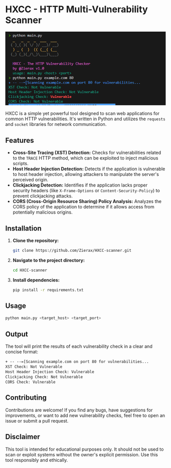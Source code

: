 # HXCC - HTTP Multi-Vulnerability Scanner


<p align="center">
  <img src="assets/menu.png" alt="Menu Image" />
</p>

HXCC is a simple yet powerful tool designed to scan web applications for common HTTP vulnerabilities. It's written in Python and utilizes the `requests` and `socket` libraries for network communication.


## Features

* **Cross-Site Tracing (XST) Detection:** Checks for vulnerabilities related to the `TRACE` HTTP method, which can be exploited to inject malicious scripts.
* **Host Header Injection Detection:** Detects if the application is vulnerable to host header injection, allowing attackers to manipulate the server's perceived origin.
* **Clickjacking Detection:** Identifies if the application lacks proper security headers (like `X-Frame-Options` or `Content-Security-Policy`) to prevent clickjacking attacks.
* **CORS (Cross-Origin Resource Sharing) Policy Analysis:** Analyzes the CORS policy of the application to determine if it allows access from potentially malicious origins.

## Installation

1. **Clone the repository:**
   ```bash
   git clone https://github.com/Zierax/HXCC-scanner.git
   ```

2. **Navigate to the project directory:**
   ```bash
   cd HXCC-scanner
   ```

3. **Install dependencies:**
   ```bash
   pip install -r requirements.txt
   ```

## Usage
```bash
python main.py <target_host> <target_port>

```
## Output

The tool will print the results of each vulnerability check in a clear and concise format:

```
+ -- --=[Scanning example.com on port 80 for vulnerabilities...
XST Check: Not Vulnerable
Host Header Injection Check: Vulnerable
Clickjacking Check: Not Vulnerable
CORS Check: Vulnerable

```


## Contributing

Contributions are welcome! If you find any bugs, have suggestions for improvements, or want to add new vulnerability checks, feel free to open an issue or submit a pull request.

## Disclaimer

This tool is intended for educational purposes only. It should not be used to scan or exploit systems without the owner's explicit permission. Use this tool responsibly and ethically.
